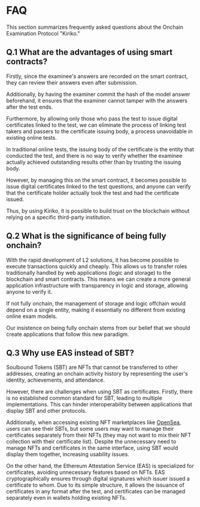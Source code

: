 # FAQ

This section summarizes frequently asked questions about the Onchain Examination Protocol "Kiriko."

## Q.1 What are the advantages of using smart contracts?

Firstly, since the examinee's answers are recorded on the smart contract, they can review their answers even after submission.

Additionally, by having the examiner commit the hash of the model answer beforehand, it ensures that the examiner cannot tamper with the answers after the test ends.

Furthermore, by allowing only those who pass the test to issue digital certificates linked to the test, we can eliminate the process of linking test takers and passers to the certificate issuing body, a process unavoidable in existing online tests.

In traditional online tests, the issuing body of the certificate is the entity that conducted the test, and there is no way to verify whether the examinee actually achieved outstanding results other than by trusting the issuing body.

However, by managing this on the smart contract, it becomes possible to issue digital certificates linked to the test questions, and anyone can verify that the certificate holder actually took the test and had the certificate issued.

Thus, by using Kiriko, it is possible to build trust on the blockchain without relying on a specific third-party institution.

## Q.2 What is the significance of being fully onchain?

With the rapid development of L2 solutions, it has become possible to execute transactions quickly and cheaply. This allows us to transfer roles traditionally handled by web applications (logic and storage) to the blockchain and smart contracts. This means we can create a more general application infrastructure with transparency in logic and storage, allowing anyone to verify it.

If not fully onchain, the management of storage and logic offchain would depend on a single entity, making it essentially no different from existing online exam models.

Our insistence on being fully onchain stems from our belief that we should create applications that follow this new paradigm.

## Q.3 Why use EAS instead of SBT?

Soulbound Tokens (SBT) are NFTs that cannot be transferred to other addresses, creating an onchain activity history by representing the user's identity, achievements, and attendance.

However, there are challenges when using SBT as certificates. Firstly, there is no established common standard for SBT, leading to multiple implementations. This can hinder interoperability between applications that display SBT and other protocols.

Additionally, when accessing existing NFT marketplaces like [OpenSea](https://opensea.io), users can see their SBTs, but some users may want to manage their certificates separately from their NFTs (they may not want to mix their NFT collection with their certificate list). Despite the unnecessary need to manage NFTs and certificates in the same interface, using SBT would display them together, increasing usability issues.

On the other hand, the Ethereum Attestation Service (EAS) is specialized for certificates, avoiding unnecessary features based on NFTs. EAS cryptographically ensures through digital signatures which issuer issued a certificate to whom. Due to its simple structure, it allows the issuance of certificates in any format after the test, and certificates can be managed separately even in wallets holding existing NFTs.